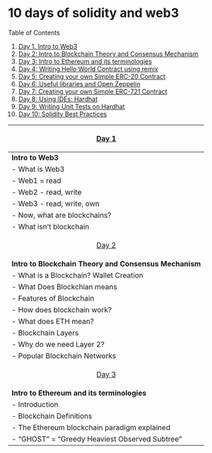 # 10 days of solidity and web3

<!-- TABLE OF CONTENTS -->

  <summary>Table of Contents</summary>
  <ol>
    <li>
      <a href="https://github.com/mazhar11-cou/10-days-of-Solidity-and-web3/blob/master/Day1/Day1.md">Day 1. Intro to Web3</a>
    </li>
    <li>
      <a href="https://github.com/mazhar11-cou/10-days-of-Solidity-and-web3/blob/master/Day2/Day2.md">Day 2: Intro to Blockchain Theory and Consensus Mechanism</a>
    </li>
    <li><a href="https://github.com/mazhar11-cou/10-days-of-Solidity-and-web3/blob/master/Day3/Day3.md">Day 3: Intro to Ethereum and its terminologies</a></li>
    <li><a href="#roadmap">Day 4: Writing Hello World Contract using remix
</a></li>
    <li><a href="#contributing">Day 5: Creating your own Simple ERC-20 Contract
</a></li>
    <li><a href="#license">Day 6: Useful libraries and Open Zeppelin
</a></li>
    <li><a href="#contact">Day 7: Creating your own Simple ERC-721 Contract
</a></li>
    <li><a href="#acknowledgments">Day 8: Using IDEs: Hardhat
</a></li>
</a></li>
    <li><a href="#acknowledgments">Day 9: Writing Unit Tests on Hardhat
</a></li>
</a></li>
    <li><a href="#acknowledgments">Day 10: Solidity Best Practices
</a></li>

  </ol>


| <p align="center"> [Day 1](https://github.com/mazhar11-cou/10-days-of-Solidity-and-web3/blob/master/Day1/Day1.md) </p> |
| ---------------------------------------------------------------------------------------------------------------------- |
| **Intro to Web3**                                                                                                      |
| - What is Web3                                                                                                         |
| - Web1 = read                                                                                                          |
| - Web2 - read, write                                                                                                   |
| - Web3 - read, write, own                                                                                              |
| - Now, what are blockchains?                                                                                           |
| - What isn’t blockchain                                                                                                |
| <p align="center"> [Day 2](https://github.com/mazhar11-cou/10-days-of-Solidity-and-web3/blob/master/Day2/Day2.md) </p> |
| **Intro to Blockchain Theory and Consensus Mechanism** |
| - What is a Blockchain? Wallet Creation |
| - What Does Blockchian means |
| - Features of Blockchain |
| - How does blockchain work? |
| - What does ETH mean? |
| - Blockchain Layers |
| - Why do we need Layer 2? |
| - Popular Blockchain Networks |
| <p align="center"> [Day 3](https://github.com/mazhar11-cou/10-days-of-Solidity-and-web3/blob/master/Day3/Day3.md) </p> |
| **Intro to Ethereum and its terminologies** |
| - Introduction |
| - Blockchain Definitions|
| - The Ethereum blockchain paradigm explained|
| - “GHOST” = “Greedy Heaviest Observed Subtree” |

